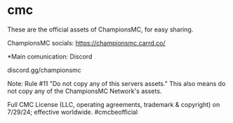 # cmc
These are the official assets of ChampionsMC, for easy sharing.

ChampionsMC socials:
https://championsmc.carrd.co/

*Main comunication: Discord

discord.gg/championsmc

Note: Rule #11
"Do not copy any of this servers assets."
This also means do not copy any of the ChampionsMC Network's assets.

Full CMC License (LLC, operating agreements, trademark & copyright) on 7/29/24; effective worldwide.
#cmcbeofficial
